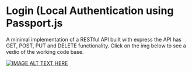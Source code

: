 # Login (Local Authentication using Passport.js
A minimal implementation of a RESTful API built with express the API has GET, POST, PUT and DELETE functionality. Click on the img below to see a vedio of the working code base.

[![IMAGE ALT TEXT HERE](https://img.youtube.com/vi/O9hLd7f2tPA/0.jpg)](https://www.youtube.com/watch?v=O9hLd7f2tPA)
